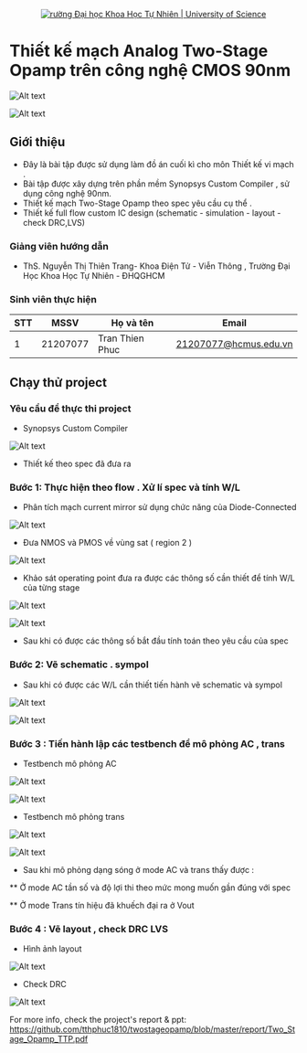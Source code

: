 <p align="center">
  <a href="https://hcmus.edu.vn//" title="Trường Đại học Khoa Học Tự Nhiên " style="border: none;">
    <img src="https://fetel.hcmus.edu.vn/wp-content/uploads/2022/09/logo-fetel.png" alt="rường Đại học Khoa Học Tự Nhiên | University of Science">
  </a>
</p>

# Thiết kế mạch Analog Two-Stage Opamp trên công nghệ CMOS 90nm

![Alt text](https://raw.githubusercontent.com/tthphuc1810/twostageopamp/master/pic/circuit.png)

![Alt text](https://raw.githubusercontent.com/tthphuc1810/twostageopamp/master/pic/gain.png)

## Giới thiệu

* Đây là bài tập được sử dụng làm đồ án cuối kì cho môn Thiết kế vi mạch .
* Bài tập được xây dựng trên phần mềm Synopsys Custom Compiler , sử dụng công nghệ 90nm.
* Thiết kế mạch Two-Stage Opamp theo spec yêu cầu cụ thể .
* Thiết kế full flow custom IC design (schematic - simulation - layout - check DRC,LVS)
### Giảng viên hướng dẫn

* ThS. Nguyễn Thị Thiên Trang- Khoa Điện Tử - Viễn Thông , Trường Đại Học Khoa Học Tự Nhiên - ĐHQGHCM

### Sinh viên thực hiện

|**STT**|**MSSV**|  **Họ và tên**  |       **Email**      |
|-------|--------|-----------------|----------------------|
|   1   |21207077|Tran Thien Phuc  |21207077@hcmus.edu.vn |

## Chạy thử project

### Yêu cầu để thực thi project

* Synopsys Custom Compiler

![Alt text](https://raw.githubusercontent.com/tthphuc1810/twostageopamp/master/pic/custom_compiler.png)


* Thiết kế theo spec đã đưa ra  

### Bước 1: Thực hiện theo flow . Xử lí spec và tính W/L    

* Phân tích mạch current mirror sử dụng chức năng của Diode-Connected
  
![Alt text](https://raw.githubusercontent.com/tthphuc1810/twostageopamp/master/pic/current.png)
  
* Đưa NMOS và PMOS về vùng sat ( region 2 )
  
![Alt text](https://raw.githubusercontent.com/tthphuc1810/twostageopamp/master/pic/diode.png)

* Khảo sát operating point đưa ra được các thông số cần thiết để tính W/L của từng stage
  
![Alt text](https://raw.githubusercontent.com/tthphuc1810/twostageopamp/master/pic/OP.png)

![Alt text](https://raw.githubusercontent.com/tthphuc1810/twostageopamp/master/pic/op1.png)


* Sau khi có được các thông số bắt đầu tính toán theo yêu cầu của spec 

### Bước 2: Vẽ schematic . sympol 

* Sau khi có được các W/L cần thiết tiến hành vẽ schematic và sympol

![Alt text](https://raw.githubusercontent.com/tthphuc1810/twostageopamp/master/pic/schematic.jpg)

![Alt text](https://raw.githubusercontent.com/tthphuc1810/twostageopamp/master/pic/symbol.jpg)

### Bước 3 : Tiến hành lập các testbench để mô phỏng AC , trans 
* Testbench mô phỏng AC

![Alt text](https://raw.githubusercontent.com/tthphuc1810/twostageopamp/master/pic/testbench_ac.jpg)

![Alt text](https://raw.githubusercontent.com/tthphuc1810/twostageopamp/master/pic/ac.jpg)

* Testbench mô phỏng trans

![Alt text](https://raw.githubusercontent.com/tthphuc1810/twostageopamp/master/pic/testbench_trans.jpg)

![Alt text](https://raw.githubusercontent.com/tthphuc1810/twostageopamp/master/pic/trans.jpg)

* Sau khi mô phỏng dạng sóng ở mode AC và trans thấy được :
  
** Ở mode AC tần số và độ lợi thi theo mức mong muốn gần đúng với spec

** Ở mode Trans tín hiệu đã khuếch đại ra ở Vout

### Bước 4 : Vẽ layout , check DRC LVS 

* Hình ảnh layout 

![Alt text](https://raw.githubusercontent.com/tthphuc1810/twostageopamp/master/pic/layout.jpg)

* Check DRC
  
![Alt text](https://raw.githubusercontent.com/tthphuc1810/twostageopamp/master/pic/drccheck.png)


For more info, check the project's report & ppt:
https://github.com/tthphuc1810/twostageopamp/blob/master/report/Two_Stage_Opamp_TTP.pdf
